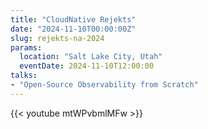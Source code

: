 ```yaml
---
title: "CloudNative Rejekts"
date: "2024-11-10T00:00:00Z"
slug: rejekts-na-2024
params:
  location: "Salt Lake City, Utah"
  eventDate: 2024-11-10T12:00:00
talks:
- "Open-Source Observability from Scratch"
---
```

{{< youtube mtWPvbmlMFw >}}
